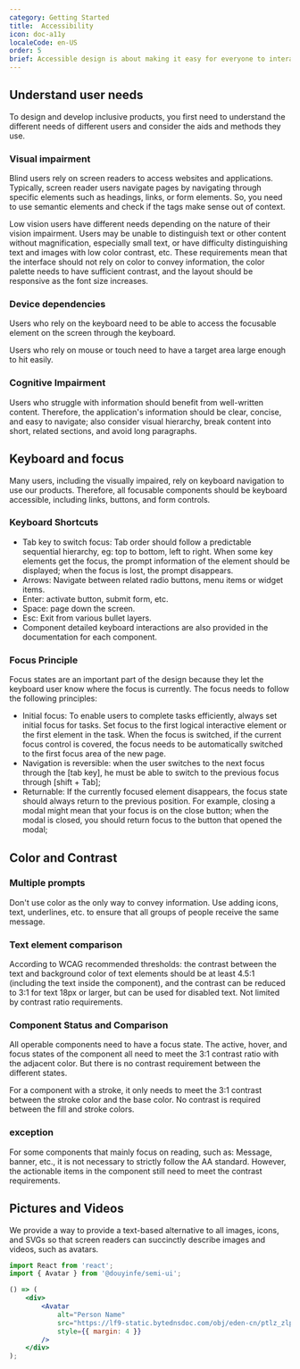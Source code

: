 ```yaml
---
category: Getting Started
title:  Accessibility
icon: doc-a11y
localeCode: en-US
order: 5
brief: Accessible design is about making it easy for everyone to interact with products, including those with disabilities, to provide a better experience for everyone. The Semi design system is designed to remove barriers and create inclusive product experiences that work for all.
---
```


## Understand user needs

To design and develop inclusive products, you first need to understand the different needs of different users and consider the aids and methods they use.

### Visual impairment

Blind users rely on screen readers to access websites and applications. Typically, screen reader users navigate pages by navigating through specific elements such as headings, links, or form elements.
So, you need to use semantic elements and check if the tags make sense out of context.

Low vision users have different needs depending on the nature of their vision impairment. Users may be unable to distinguish text or other content without magnification, especially small text, or have difficulty distinguishing text and images with low color contrast, etc.
These requirements mean that the interface should not rely on color to convey information, the color palette needs to have sufficient contrast, and the layout should be responsive as the font size increases.

### Device dependencies

Users who rely on the keyboard need to be able to access the focusable element on the screen through the keyboard.

Users who rely on mouse or touch need to have a target area large enough to hit easily.

### Cognitive Impairment

Users who struggle with information should benefit from well-written content.
Therefore, the application's information should be clear, concise, and easy to navigate; also consider visual hierarchy, break content into short, related sections, and avoid long paragraphs.

## Keyboard and focus

Many users, including the visually impaired, rely on keyboard navigation to use our products. Therefore, all focusable components should be keyboard accessible, including links, buttons, and form controls.

### Keyboard Shortcuts

- Tab key to switch focus: Tab order should follow a predictable sequential hierarchy, eg: top to bottom, left to right. When some key elements get the focus, the prompt information of the element should be displayed; when the focus is lost, the prompt disappears.
- Arrows: Navigate between related radio buttons, menu items or widget items.
- Enter: activate button, submit form, etc.
- Space: page down the screen.
- Esc: Exit from various bullet layers.
- Component detailed keyboard interactions are also provided in the documentation for each component.

### Focus Principle

Focus states are an important part of the design because they let the keyboard user know where the focus is currently. The focus needs to follow the following principles:

- Initial focus: To enable users to complete tasks efficiently, always set initial focus for tasks. Set focus to the first logical interactive element or the first element in the task. When the focus is switched, if the current focus control is covered, the focus needs to be automatically switched to the first focus area of ​​the new page.
- Navigation is reversible: when the user switches to the next focus through the [tab key], he must be able to switch to the previous focus through [shift + Tab];
- Returnable: If the currently focused element disappears, the focus state should always return to the previous position. For example, closing a modal might mean that your focus is on the close button; when the modal is closed, you should return focus to the button that opened the modal;

## Color and Contrast

### Multiple prompts

Don't use color as the only way to convey information. Use adding icons, text, underlines, etc. to ensure that all groups of people receive the same message.

<ImageBox alt="Multiple tips to do and don't example" url='https://lf3-static.bytednsdoc.com/obj/eden-cn/ptlz_zlp/ljhwZthlaukjlkulzlp/a11y-do-and-donot.png' darkUrl ="https://lf3-static.bytednsdoc.com/obj/eden-cn/ptlz_zlp/ljhwZthlaukjlkulzlp/a11y-do-and-donot-dark.png" />

### Text element comparison

According to WCAG recommended thresholds: the contrast between the text and background color of text elements should be at least 4.5:1 (including the text inside the component), and the contrast can be reduced to 3:1 for text 18px or larger, but can be used for disabled text. Not limited by contrast ratio requirements.

<ImageBox alt="Text element comparison example" url="https://lf3-static.bytednsdoc.com/obj/eden-cn/ptlz_zlp/ljhwZthlaukjlkulzlp/a11y-color-contrast.png" darkUrl="https://lf3-static.bytednsdoc.com/obj/eden-cn/ptlz_zlp/ljhwZthlaukjlkulzlp/a11y-color-contrast-dark.png" />

### Component Status and Comparison

All operable components need to have a focus state. The active, hover, and focus states of the component all need to meet the 3:1 contrast ratio with the adjacent color. But there is no contrast requirement between the different states.

For a component with a stroke, it only needs to meet the 3:1 contrast between the stroke color and the base color. No contrast is required between the fill and stroke colors.

<ImageBox alt="Component state and contrast example" url="https://lf3-static.bytednsdoc.com/obj/eden-cn/ptlz_zlp/ljhwZthlaukjlkulzlp/a11y-component-state-contrast.png" darkUrl="https://lf3-static.bytednsdoc.com/obj/eden-cn/ptlz_zlp/ljhwZthlaukjlkulzlp/a11y-component-state-contrast-dark.png" />


### exception

For some components that mainly focus on reading, such as: Message, banner, etc., it is not necessary to strictly follow the AA standard. However, the actionable items in the component still need to meet the contrast requirements.

<ImageBox alt="Example of exceptions" url="https://lf3-static.bytednsdoc.com/obj/eden-cn/ptlz_zlp/ljhwZthlaukjlkulzlp/a11y-color-contrast-special.png" darkUrl="https://lf3-static.bytednsdoc.com/obj/eden-cn/ptlz_zlp/ljhwZthlaukjlkulzlp/a11y-color-contrast-special-dark.png" />

## Pictures and Videos

We provide a way to provide a text-based alternative to all images, icons, and SVGs so that screen readers can succinctly describe images and videos, such as avatars.


```jsx live=true
import React from 'react';
import { Avatar } from '@douyinfe/semi-ui';

() => (
    <div>
        <Avatar
            alt="Person Name"
            src="https://lf9-static.bytednsdoc.com/obj/eden-cn/ptlz_zlp/ljhwZthlaukjlkulzlp/a11y-img-alt-avatar.png"
            style={{ margin: 4 }}
        />
    </div>
);
```
